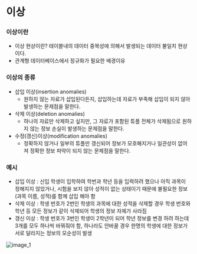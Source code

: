 # 이상

### 이상이란

- 이상 현상이란? 테이블내의 데이터 중복성에 의해서 발생되는 데이터 불일치 현상이다.
- 관계형 데이터베이스에서 정규화가 필요한 배경이유

### 이상의 종류

- 삽입 이상(insertion anomalies)
    - 원하지 않는 자료가 삽입된다든지, 삽입하는데 자료가 부족해 삽입이 되지 않아 발생하는 문제점을 말한다.
- 삭제 이상(deletion anomalies)
    - 하나의 자료만 삭제하고 싶지만, 그 자료가 포함된 튜플 전체가 삭제됨으로 원하지 않는 정보 손실이 발생하는 문제점을 말한다.
- 수정(갱신)이상(modification anomalies)
    - 정확하지 않거나 일부의 튜플만 갱신되어 정보가 모호해지거나 일관성이 없어져 정확한 정보 파악이 되지 않는 문제점을 말한다.

### 예시

- 삽입 이상 : 신입 학생이 입학하여 학번과 학년 등을 입력하려 했으나 아직 과목이 정해지지 않았거나, 시험을 보지 않아 성적이 없는 상태이기 때문에 불필요한 정보(과목 이름, 성적)를 함께 삽입 해야 함
- 삭제 이상 : 학생 번호가 2번인 학생의 과목에 대한 성적을 삭제할 경우 학생 번호와 학년 등 모든 정보가 같이 삭제되어 학생의 정보 자체가 사라짐
- 갱신 이상 : 학생 번호가 3번인 학생이 2학년이 되어 학년 정보를 변경 하려 하는데 3개를 모두 하나씩 바꿔줘야 함, 하나라도 안바꿀 경우 한명의 학생에 대한 정보가 서로 달라지는 정보의 모순성이 발생

![image_1](./이상/1.png)
